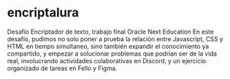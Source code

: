 # encriptalura
Desafío Encriptador de texto, trabajo final Oracle Next Education
En este desafío, pudimos no solo poner a prueba la relación entre Javascript, CSS y HTML en tiempo simultaneo, sino también expandir el conocimiento ya compartido, y empezar a solucionar problemas que podrían ser de la vida real, involucrando actividades colaborativas en Discord, y un ejercicio organizado de tareas en Fello y Figma.

